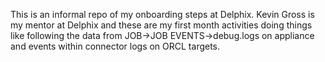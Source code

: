 This is an informal repo of my onboarding steps at Delphix. Kevin Gross is my mentor at Delphix and these are my first month activities doing things like following the data from JOB->JOB EVENTS->debug.logs on appliance and events within connector logs on ORCL targets.
